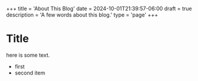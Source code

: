 +++
title = 'About This Blog'
date = 2024-10-01T21:39:57-06:00
draft = true
description = 'A few words about this blog.'
type = 'page'
+++

# Title

here is some text.

* first
* second item


